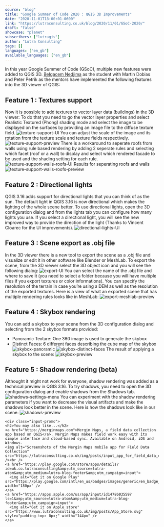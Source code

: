 ```yaml
---
source: "blog"
title: "Google Summer of Code 2020 : QGIS 3D Improvements"
date: "2020-11-01T18:00:01-0600"
link: "https://lutraconsulting.co.uk/blog/2020/11/01/GSoC-2020/"
draft: "false"
showcase: "planet"
subscribers: ["lutragis"]
author: "Lutra Consulting"
tags: []
languages: ["en_gb"]
available_languages: ["en_gb"]
---
```


<p>In this year Google Summer of Code (GSoC), multiple new features were added to QGIS 3D. <a href="https://nedjimabelgacem.github.io/">Belgacem Nedjima</a> as the student with Martin Dobias and Peter Petrik as the mentors
have implemented the following features into the 3D viewer of QGIS:</p>

<h2 id="feature-1--textures-support">Feature 1 : Textures support</h2>
<p>Now it is possible to add textures to vector layer data (buildings) in the 3D viewer:
To do that you need to go the vector layer properties and select Realistic Textured (Phong) shading mode and select the image to be displayed on the surfaces by providing an image file to the diffuse texture field.
<img alt="texture-support-UI" src="https://www.lutraconsulting.co.uk/img/posts/gsoc-2020/texture-support-1.jpeg" />
You can adjust the scale of the image and its rotation from the texture scale and texture fields respectively.
<img alt="texture-support-preview" src="https://www.lutraconsulting.co.uk/img/posts/gsoc-2020/texture-support-2.jpeg" />
There is a workaround to seperate roofs from walls using rule based rendering by adding 2 seperate rules and selecting which facet (roof or a wall) to display and select which rendered facade to be used and the shading setting for each rule.
<img alt="texture-support-walls-roofs-UI" src="https://www.lutraconsulting.co.uk/img/posts/gsoc-2020/texture-support-5.jpeg" />
Results for seperating roofs and walls
<img alt="texture-support-walls-roofs-preview" src="https://www.lutraconsulting.co.uk/img/posts/gsoc-2020/texture-support-3.jpeg" /></p>

<h2 id="feature-2--directional-lights">Feature 2 : Directional lights</h2>
<p>QGIS 3.16 adds support for directional lights that you can think of as the sun. The default light in QGIS 3.16 is now directional which makes the lighting of the whole scene better.
To use directional lights, open the 3D configuration dialog and from the lights tab you can configure how many lights you use.
If you select a directional light, you will see the new improved way to provide the direction of the light (Thanks to Vincent Cloarec for the UI improvements).
<img alt="directional-lights-UI" src="https://www.lutraconsulting.co.uk/img/posts/gsoc-2020/directional-lights.jpeg" /></p>

<h2 id="feature-3--scene-export-as-obj-file">Feature 3 : Scene export as .obj file</h2>
<p>In the 3D viewer there is a new tool to export the scene as a .obj file and visualize or edit it in other software like Blender or MeshLab. To export the scene, from the 3D viewer select the 3D object icon and you will see the following dialog:
<img alt="export-UI" src="https://www.lutraconsulting.co.uk/img/posts/gsoc-2020/export-feature.jpeg" />
You can select the name of the .obj file and where to save it (you need to select a folder because you will have multiple files if you export textures or color informations). You can specify the resolution of the terrain in case you’re using a DEM as well as the resolution of the exported textures.
Here is a view of what an exported scene that has multiple rendering rules looks like in MeshLab:
<img alt="export-meshlab-preview" src="https://www.lutraconsulting.co.uk/img/posts/gsoc-2020/export-feature-2.jpeg" /></p>

<h2 id="feature-4--skybox-rendering">Feature 4 : Skybox rendering</h2>
<p>You can add a skybox to your scene from the 3D configuration dialog and selecting from the 2 skybox formats provided:</p>
<ul>
  <li>Panoramic Texture: One 360 image is used to generate the skybox</li>
  <li>Distinct Faces: 6 different faces describing the cube map of the skybox
<img alt="skybox-panoramic" src="https://www.lutraconsulting.co.uk/img/posts/gsoc-2020/sky-box-feature.jpeg" />
<img alt="skybox-distinct-faces" src="https://www.lutraconsulting.co.uk/img/posts/gsoc-2020/sky-box-feature-3.jpeg" />
The result of applying a skybox to the scene:
<img alt="skybox-preview" src="https://www.lutraconsulting.co.uk/img/posts/gsoc-2020/sky-box-feature-2.jpeg" /></li>
</ul>

<h2 id="feature-5--shadow-rendering-beta">Feature 5 : Shadow rendering (beta)</h2>
<p>Althought it might not work for everyone, shadow rendering was added as a technical preview in QGIS 3.16.
To try shadows, you need to open the 3D configuration dialog and enable shadows from the Shadows tab.
<img alt="shadows-settings-menu" src="https://www.lutraconsulting.co.uk/img/posts/gsoc-2020/shadows-feature.jpeg" />
You can experiment with the shadow rendering parameters if you want to decrease the visual artifacts and make the shadows look better in the scene.
Here is how the shadows look like in our scene:
<img alt="shadows-preview" src="https://www.lutraconsulting.co.uk/img/posts/gsoc-2020/shadows-feature-2.jpeg" /></p>

    <div class="input-promo">
    <h2>You may also like...</h2>
    <a href="https://merginmaps.com">Mergin Maps, a field data collection app based on QGIS</a>. Mergin Maps makes field work easy with its simple interface and cloud-based sync. Available on Android, iOS and Windows.
    <img alt="Screenshots of the Mergin Maps mobile app for Field Data Collection" src="https://lutraconsulting.co.uk/img/posts/input_app_for_field_data_collection.jpg" /><br />
    <a href="https://play.google.com/store/apps/details?id=uk.co.lutraconsulting&amp;utm_source=lutra-atom&amp;utm_medium=lutra-blog-footer&amp;utm_campaign=input">
      <img alt="Get it on Google Play" src="https://play.google.com/intl/en_us/badges/images/generic/en_badge_web_generic.png" width="180px" />
    </a>
    <a href="https://apps.apple.com/us/app/input/id1478603559?ls=1&amp;utm_source=lutra-atom&amp;utm_medium=lutra-blog-footer&amp;utm_campaign=input">
      <img alt="Get it on Apple store" src="https://www.lutraconsulting.co.uk/img/posts/App_Store.svg" style="padding-top: 0px;" width="144px" />
    </a>
  </div>
